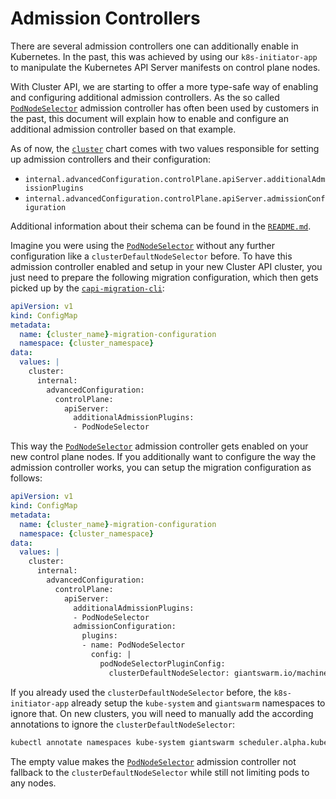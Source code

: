 # Admission Controllers

There are several admission controllers one can additionally enable in Kubernetes. In the past, this was achieved by using our `k8s-initiator-app` to manipulate the Kubernetes API Server manifests on control plane nodes.

With Cluster API, we are starting to offer a more type-safe way of enabling and configuring additional admission controllers. As the so called [`PodNodeSelector`](https://kubernetes.io/docs/reference/access-authn-authz/admission-controllers/#podnodeselector) admission controller has often been used by customers in the past, this document will explain how to enable and configure an additional admission controller based on that example.

As of now, the [`cluster`](https://github.com/giantswarm/cluster) chart comes with two values responsible for setting up admission controllers and their configuration:

- `internal.advancedConfiguration.controlPlane.apiServer.additionalAdmissionPlugins`
- `internal.advancedConfiguration.controlPlane.apiServer.admissionConfiguration`

Additional information about their schema can be found in the [`README.md`](https://github.com/giantswarm/cluster/blob/main/helm/cluster/README.md).

Imagine you were using the [`PodNodeSelector`](https://kubernetes.io/docs/reference/access-authn-authz/admission-controllers/#podnodeselector) without any further configuration like a `clusterDefaultNodeSelector` before. To have this admission controller enabled and setup in your new Cluster API cluster, you just need to prepare the following migration configuration, which then gets picked up by the [`capi-migration-cli`](https://github.com/giantswarm/capi-migration-cli):

```yaml
apiVersion: v1
kind: ConfigMap
metadata:
  name: {cluster_name}-migration-configuration
  namespace: {cluster_namespace}
data: 
  values: |
    cluster:
      internal:
        advancedConfiguration:
          controlPlane:
            apiServer:
              additionalAdmissionPlugins:
              - PodNodeSelector
```

This way the [`PodNodeSelector`](https://kubernetes.io/docs/reference/access-authn-authz/admission-controllers/#podnodeselector) admission controller gets enabled on your new control plane nodes. If you additionally want to configure the way the admission controller works, you can setup the migration configuration as follows:

```yaml
apiVersion: v1
kind: ConfigMap
metadata:
  name: {cluster_name}-migration-configuration
  namespace: {cluster_namespace}
data: 
  values: |
    cluster:
      internal:
        advancedConfiguration:
          controlPlane:
            apiServer:
              additionalAdmissionPlugins:
              - PodNodeSelector
              admissionConfiguration:
                plugins:
                - name: PodNodeSelector
                  config: |
                    podNodeSelectorPluginConfig:
                      clusterDefaultNodeSelector: giantswarm.io/machine-deployment={machine_pool_name}
```

If you already used the `clusterDefaultNodeSelector` before, the `k8s-initiator-app` already setup the `kube-system` and `giantswarm` namespaces to ignore that. On new clusters, you will need to manually add the according annotations to ignore the `clusterDefaultNodeSelector`:

```bash
kubectl annotate namespaces kube-system giantswarm scheduler.alpha.kubernetes.io/node-selector=
```

The empty value makes the [`PodNodeSelector`](https://kubernetes.io/docs/reference/access-authn-authz/admission-controllers/#podnodeselector) admission controller not fallback to the `clusterDefaultNodeSelector` while still not limiting pods to any nodes.
